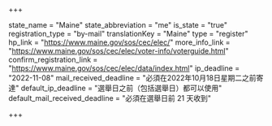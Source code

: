 +++

state_name = "Maine"
state_abbreviation = "me"
is_state = "true"
registration_type = "by-mail"
translationKey = "Maine"
type = "register"
hp_link = "https://www.maine.gov/sos/cec/elec/"
more_info_link = "https://www.maine.gov/sos/cec/elec/voter-info/voterguide.html"
confirm_registration_link = "https://www.maine.gov/sos/cec/elec/data/index.html"
ip_deadline = "2022-11-08"
mail_received_deadline = "必須在2022年10月18日星期二之前寄達"
default_ip_deadline = "選舉日之前（包括選舉日）都可以使用"
default_mail_received_deadline = "必須在選舉日前 21 天收到"

+++